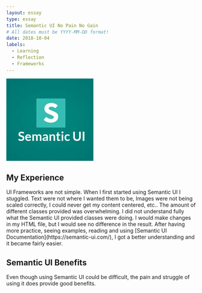 ```yaml
---
layout: essay
type: essay
title: Semantic UI No Pain No Gain
# All dates must be YYYY-MM-DD format!
date: 2018-10-04
labels:
  - Learning
  - Reflection
  - Frameworks
---
```

<img class="ui small right floated rounded image" src="../images/SematicUI.jpeg">
<h2>My Experience</h2>
UI Frameworks are not simple. When I first started using Semantic UI I stuggled. Text were not where I wanted them to be, Images were not being scaled correctly, I could never get my content centered, etc.. The amount of different classes provided was overwhelming. I did not understand fully what the Semantic UI provided classes were doing. I would make changes in my HTML file, but I would see no difference in the result. After having more practice, seeing examples, reading and using [Semantic UI Documentation](https://semantic-ui.com/), I got a better understanding and it became fairly easier.

<h2>Semantic UI Benefits</h2>
Even though using Semantic UI could be difficult, the pain and struggle of using it does provide good benefits.
